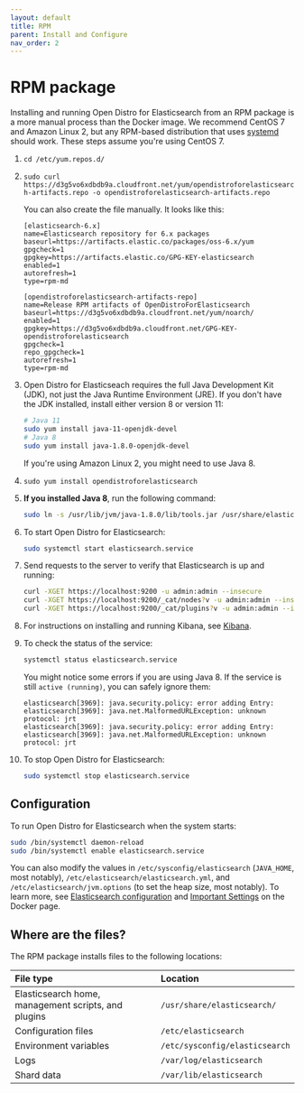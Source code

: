 ```yaml
---
layout: default
title: RPM
parent: Install and Configure
nav_order: 2
---
```


# RPM package

Installing and running Open Distro for Elasticsearch from an RPM package is a more manual process than the Docker image. We recommend CentOS 7 and Amazon Linux 2, but any RPM-based distribution that uses [systemd](https://en.wikipedia.org/wiki/Systemd) should work. These steps assume you're using CentOS 7.

1. `cd /etc/yum.repos.d/`

1. `sudo curl https://d3g5vo6xdbdb9a.cloudfront.net/yum/opendistroforelasticsearch-artifacts.repo -o opendistroforelasticsearch-artifacts.repo`

   You can also create the file manually. It looks like this:

   ```
   [elasticsearch-6.x]
   name=Elasticsearch repository for 6.x packages
   baseurl=https://artifacts.elastic.co/packages/oss-6.x/yum
   gpgcheck=1
   gpgkey=https://artifacts.elastic.co/GPG-KEY-elasticsearch
   enabled=1
   autorefresh=1
   type=rpm-md

   [opendistroforelasticsearch-artifacts-repo]
   name=Release RPM artifacts of OpenDistroForElasticsearch
   baseurl=https://d3g5vo6xdbdb9a.cloudfront.net/yum/noarch/
   enabled=1
   gpgkey=https://d3g5vo6xdbdb9a.cloudfront.net/GPG-KEY-opendistroforelasticsearch
   gpgcheck=1
   repo_gpgcheck=1
   autorefresh=1
   type=rpm-md
   ```

1. Open Distro for Elasticseach requires the full Java Development Kit (JDK), not just the Java Runtime Environment (JRE). If you don't have the JDK installed, install either version 8 or version 11:

   ```bash
   # Java 11
   sudo yum install java-11-openjdk-devel
   # Java 8
   sudo yum install java-1.8.0-openjdk-devel
   ```

   If you're using Amazon Linux 2, you might need to use Java 8.

1. `sudo yum install opendistroforelasticsearch`

1. **If you installed Java 8**, run the following command:

   ```bash
   sudo ln -s /usr/lib/jvm/java-1.8.0/lib/tools.jar /usr/share/elasticsearch/lib/
   ```

1. To start Open Distro for Elasticsearch:

   ```bash
   sudo systemctl start elasticsearch.service
   ```

1. Send requests to the server to verify that Elasticsearch is up and running:

   ```bash
   curl -XGET https://localhost:9200 -u admin:admin --insecure
   curl -XGET https://localhost:9200/_cat/nodes?v -u admin:admin --insecure
   curl -XGET https://localhost:9200/_cat/plugins?v -u admin:admin --insecure
   ```

1. For instructions on installing and running Kibana, see [Kibana](../../kibana).

1. To check the status of the service:

   ```bash
   systemctl status elasticsearch.service
   ```

   You might notice some errors if you are using Java 8. If the service is still `active (running)`, you can safely ignore them:

   ```
   elasticsearch[3969]: java.security.policy: error adding Entry:
   elasticsearch[3969]: java.net.MalformedURLException: unknown protocol: jrt
   elasticsearch[3969]: java.security.policy: error adding Entry:
   elasticsearch[3969]: java.net.MalformedURLException: unknown protocol: jrt
   ```

1. To stop Open Distro for Elasticsearch:

   ```bash
   sudo systemctl stop elasticsearch.service
   ```


## Configuration

To run Open Distro for Elasticsearch when the system starts:

```bash
sudo /bin/systemctl daemon-reload
sudo /bin/systemctl enable elasticsearch.service
```

You can also modify the values in `/etc/sysconfig/elasticsearch` (`JAVA_HOME`, most notably), `/etc/elasticsearch/elasticsearch.yml`, and `/etc/elasticsearch/jvm.options` (to set the heap size, most notably). To learn more, see [Elasticsearch configuration](../../elasticsearch/configuration/) and [Important Settings](../docker#important-settings) on the Docker page.


## Where are the files?

The RPM package installs files to the following locations:

File type | Location
:--- | :---
Elasticsearch home, management scripts, and plugins | `/usr/share/elasticsearch/`
Configuration files | `/etc/elasticsearch`
Environment variables | `/etc/sysconfig/elasticsearch`
Logs | `/var/log/elasticsearch`
Shard data | `/var/lib/elasticsearch`
